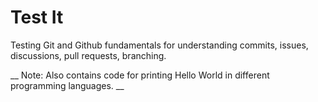 # Test It 

Testing Git and Github fundamentals for understanding commits, issues, discussions, pull requests, branching.

__ Note: Also contains code for printing Hello World in different programming languages. __
